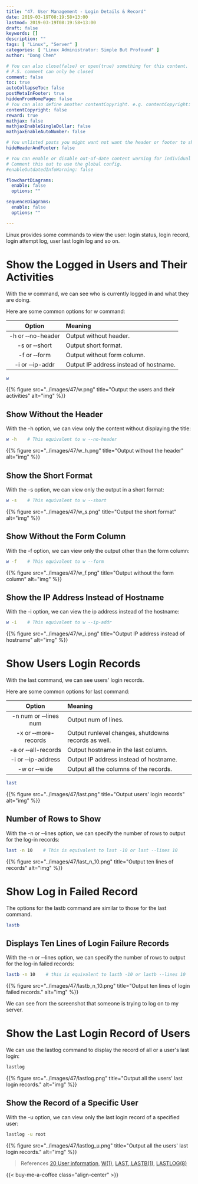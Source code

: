 ```yaml
---
title: "47. User Management - Login Details & Record"
date: 2019-03-19T08:19:58+13:00
lastmod: 2019-03-19T08:19:58+13:00
draft: false
keywords: []
description: ""
tags: [ "Linux", "Server" ]
categories: [ "Linux Administrator: Simple But Profound" ]
author: "Dong Chen"

# You can also close(false) or open(true) something for this content.
# P.S. comment can only be closed
comment: false
toc: true
autoCollapseToc: false
postMetaInFooter: true
hiddenFromHomePage: false
# You can also define another contentCopyright. e.g. contentCopyright: "This is another copyright."
contentCopyright: false
reward: true
mathjax: false
mathjaxEnableSingleDollar: false
mathjaxEnableAutoNumber: false

# You unlisted posts you might want not want the header or footer to show
hideHeaderAndFooter: false

# You can enable or disable out-of-date content warning for individual post.
# Comment this out to use the global config.
#enableOutdatedInfoWarning: false

flowchartDiagrams:
  enable: false
  options: ""

sequenceDiagrams: 
  enable: false
  options: ""

---
```


Linux provides some commands to view the user: login status, login record, login attempt log, user last login log and so on.

<!--more-->

# Show the Logged in Users and Their Activities

With the w command, we can see who is currently logged in and what they are doing.

Here are some common options for w command:

| Option | Meaning |
|:---------------:|:---------------|
| -h or &#8209;&#8209;no-header | Output without header. |
| -s or &#8209;&#8209;short | Output short format. |
| -f or &#8209;&#8209;form | Output without form column. |
| -i or &#8209;&#8209;ip-addr | Output IP address instead of hostname. |

```bash
w
```

{{% figure src="../images/47/w.png" title="Output the users and their activities" alt="img" %}}

## Show Without the Header

With the -h option, we can view only the content without displaying the title:

```bash
w -h    # This equivalent to w --no-header
```

{{% figure src="../images/47/w_h.png" title="Output without the header" alt="img" %}}

## Show the Short Format

With the -s option, we can view only the output in a short format:

```bash
w -s    # This equivalent to w --short
```

{{% figure src="../images/47/w_s.png" title="Output the short format" alt="img" %}}

## Show Without the Form Column

With the -f option, we can view only the output other than the form column:

```bash
w -f    # This equivalent to w --form
```

{{% figure src="../images/47/w_f.png" title="Output without the form column" alt="img" %}}

## Show the IP Address Instead of Hostname

With the -i option, we can view the ip address instead of the hostname:

```bash
w -i    # This equivalent to w --ip-addr
```

{{% figure src="../images/47/w_i.png" title="Output IP address instead of hostname" alt="img" %}}

# Show Users Login Records

With the last command, we can see users' login records.

Here are some common options for last command:

| Option | Meaning |
|:---------------:|:---------------|
| -n num or &#8209;&#8209;lines num | Output num of lines. |
| -x or &#8209;&#8209;more-records | Output runlevel changes, shutdowns records as well. |
| -a or &#8209;&#8209;all-records | Output hostname in the last column. |
| -i or &#8209;&#8209;ip-address | Output IP address instead of hostname. |
| -w or &#8209;&#8209;wide | Output all the columns of the records. |

```bash
last
```

{{% figure src="../images/47/last.png" title="Output users' login records" alt="img" %}}

## Number of Rows to Show

With the -n or &#8209;&#8209;lines option, we can specify the number of rows to output for the log-in records:

```bash
last -n 10    # This is equivalent to last -10 or last --lines 10
```

{{% figure src="../images/47/last_n_10.png" title="Output ten lines of records" alt="img" %}}

# Show Log in Failed Record

The options for the lastb command are similar to those for the last command.

```bash
lastb
```

## Displays Ten Lines of Login Failure Records

With the -n or &#8209;&#8209;lines option, we can specify the number of rows to output for the log-in failed records:

```bash
lastb -n 10    # this is equivalent to lastb -10 or lastb --lines 10
```

{{% figure src="../images/47/lastb_n_10.png" title="Output ten lines of login failed records." alt="img" %}}

We can see from the screenshot that someone is trying to log on to my server.

# Show the Last Login Record of Users

We can use the lastlog command to display the record of all or a user's last login:

```bash
lastlog
```

{{% figure src="../images/47/lastlog.png" title="Output all the users' last login records." alt="img" %}}

## Show the Record of a Specific User

With the -u option, we can view only the last login record of a specified user:

```bash
lastlog -u root
```

{{% figure src="../images/47/lastlog_u.png" title="Output all the users' last login records." alt="img" %}}

> References
> [20 User information](https://www.gnu.org/software/coreutils/manual/html_node/User-information.html),
> [W(1)](http://man7.org/linux/man-pages/man1/w.1.html),
> [LAST, LASTB(1)](http://man7.org/linux/man-pages/man1/last.1@@util-linux.html),
> [LASTLOG(8)](http://man7.org/linux/man-pages/man8/lastlog.8.html)

<!-- Buy Me a Coffee Button -->
{{< buy-me-a-coffee class="align-center" >}}
